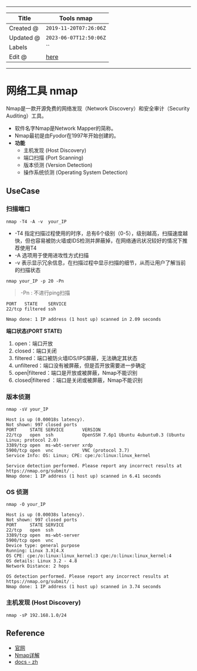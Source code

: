 -----

| Title     | Tools nmap                                          |
| --------- | --------------------------------------------------- |
| Created @ | `2019-11-20T07:26:06Z`                              |
| Updated @ | `2023-06-07T12:50:06Z`                              |
| Labels    | \`\`                                                |
| Edit @    | [here](https://github.com/junxnone/linux/issues/62) |

-----

# 网络工具 nmap

Nmap是一款开源免费的网络发现（Network Discovery）和安全审计（Security Auditing）工具。

  - 软件名字Nmap是Network Mapper的简称。
  - Nmap最初是由Fyodor在1997年开始创建的。
  - **功能**
      - 主机发现 (Host Discovery)
      - 端口扫描 (Port Scanning)
      - 版本侦测 (Version Detection)
      - 操作系统侦测 (Operating System Detection)

## UseCase

### 扫描端口

    nmap -T4 -A -v  your_IP

  - \-T4
    指定扫描过程使用的时序，总有6个级别（0-5），级别越高，扫描速度越快，但也容易被防火墙或IDS检测并屏蔽掉，在网络通讯状况较好的情况下推荐使用T4
  - \-A 选项用于使用进攻性方式扫描
  - \-v 表示显示冗余信息，在扫描过程中显示扫描的细节，从而让用户了解当前的扫描状态

<!-- end list -->

    nmap your_IP -p 20 -Pn

> \-Pn : 不进行ping扫描

    PORT   STATE    SERVICE
    22/tcp filtered ssh
    
    Nmap done: 1 IP address (1 host up) scanned in 2.09 seconds

**端口状态(PORT STATE)**

1.  open：端口开放
2.  closed：端口关闭
3.  filtered：端口被防火墙IDS/IPS屏蔽，无法确定其状态
4.  unfiltered：端口没有被屏蔽，但是否开放需要进一步确定
5.  open|filtered：端口是开放或被屏蔽，Nmap不能识别
6.  closed|filtered ：端口是关闭或被屏蔽，Nmap不能识别

### 版本侦测

    nmap -sV your_IP

    Host is up (0.00018s latency).
    Not shown: 997 closed ports
    PORT     STATE SERVICE       VERSION
    22/tcp   open  ssh           OpenSSH 7.6p1 Ubuntu 4ubuntu0.3 (Ubuntu Linux; protocol 2.0)
    3389/tcp open  ms-wbt-server xrdp
    5900/tcp open  vnc           VNC (protocol 3.7)
    Service Info: OS: Linux; CPE: cpe:/o:linux:linux_kernel
    
    Service detection performed. Please report any incorrect results at https://nmap.org/submit/ .
    Nmap done: 1 IP address (1 host up) scanned in 6.41 seconds

### OS 侦测

    nmap -O your_IP

    Host is up (0.00038s latency).
    Not shown: 997 closed ports
    PORT     STATE SERVICE
    22/tcp   open  ssh
    3389/tcp open  ms-wbt-server
    5900/tcp open  vnc
    Device type: general purpose
    Running: Linux 3.X|4.X
    OS CPE: cpe:/o:linux:linux_kernel:3 cpe:/o:linux:linux_kernel:4
    OS details: Linux 3.2 - 4.8
    Network Distance: 2 hops
    
    OS detection performed. Please report any incorrect results at https://nmap.org/submit/ .
    Nmap done: 1 IP address (1 host up) scanned in 3.74 seconds

### 主机发现 (Host Discovery)

    nmap -sP 192.168.1.0/24

## Reference

  - [官网](https://nmap.org/)
  - [Nmap详解](https://blog.csdn.net/qq_36119192/article/details/82079150)
  - [docs - zh](https://nmap.org/man/zh/)
